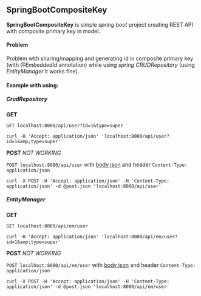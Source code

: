 
## SpringBootCompositeKey

**SpringBootCompositeKey** is simple *spring boot* project creating REST API with composite primary key in model.

#### Problem

Problem with sharing/mapping and generating id in composite primary key (with *@EmbeddedId* annotation) while using *spring CRUDRepository* (using *EntityManager* it works fine).

#### Example with using:

##### CrudRepository

**GET**

`GET localhost:8080/api/user?id=1&type=super`

`curl -H 'Accept: application/json' 'localhost:8080/api/user?id=1&amp;type=super'`

**POST** *NOT WORKING*

`POST localhost:8080/api/user`
with [body json](post.json) and header `Content-Type: application/json`

`curl -X POST -H 'Accept: application/json' -H 'Content-Type: application/json' -d @post.json 'localhost:8080/api/user'`

##### EntityManager

**GET**

`GET localhost:8080/api/em/user`

`curl -H 'Accept: application/json' 'localhost:8080/api/em/user?id=1&amp;type=super'`

**POST** *NOT WORKING*

`POST localhost:8080/api/em/user`
with [body json](post.json) and header `Content-Type: application/json`

`curl -X POST -H 'Accept: application/json' -H 'Content-Type: application/json' -d @post.json 'localhost:8080/api/em/user'`

